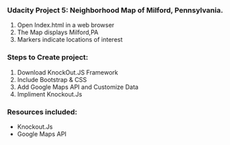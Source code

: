 <h3>Udacity Project 5: Neighborhood Map of Milford, Pennsylvania.</h3>
<ol>
	<li> Open Index.html in a web browser </li>
	<li> The Map displays Milford,PA </li>
	<li> Markers indicate locations of interest </li>
</ol>

<h3>Steps to Create project:</h3>
<ol>
	<li>Download KnockOut.JS Framework</li>
	<li>Include Bootstrap &amp; CSS </li>
	<li>Add Google Maps API and Customize Data</li>
	<li>Impliment Knockout.Js</li>
</ol>

<h3> Resources included: </h3>
<ul>
	<li>Knockout.Js</li>
	<li>Google Maps API</li>
</ul>
